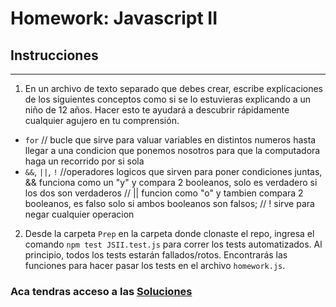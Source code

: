 # Homework: Javascript II

## Instrucciones
---
1. En un archivo de texto separado que debes crear, escribe explicaciones de los siguientes conceptos como si se lo estuvieras explicando a un niño de 12 años. Hacer esto te ayudará a descubrir rápidamente cualquier agujero en tu comprensión.

* `for`
// bucle que sirve para valuar variables en distintos numeros hasta llegar a una condicion que ponemos nosotros para que la computadora haga un recorrido por si sola 
* `&&`, `||`, `!`
//operadores logicos que sirven para poner condiciones juntas, && funciona como un "y" y compara 2 booleanos, solo es verdadero si los dos son verdaderos
// || funcion como "o" y tambien compara 2 booleanos, es falso solo si ambos booleanos son falsos;
// ! sirve para negar cualquier operacion

2. Desde la carpeta `Prep` en la carpeta donde clonaste el repo, ingresa el comando `npm test JSII.test.js` para correr los tests automatizados. Al principio, todos los tests estarán fallados/rotos. Encontrarás las funciones para hacer pasar los tests en el archivo `homework.js`.

### Aca tendras acceso a las [Soluciones](https://github.com/atralice/Curso.Prep.Henry/blob/solution/03-JS-II/homework/homework.js)